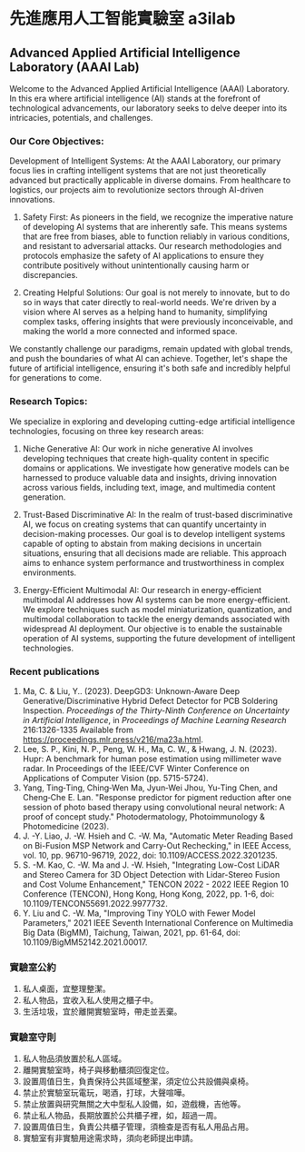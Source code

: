 # 先進應用人工智能實驗室 a3ilab
##  Advanced Applied Artificial Intelligence Laboratory (AAAI Lab)
Welcome to the Advanced Applied Artificial Intelligence (AAAI) Laboratory. In this era where artificial intelligence (AI) stands at the forefront of technological advancements, our laboratory seeks to delve deeper into its intricacies, potentials, and challenges.

### Our Core Objectives:

Development of Intelligent Systems: At the AAAI Laboratory, our primary focus lies in crafting intelligent systems that are not just theoretically advanced but practically applicable in diverse domains. From healthcare to logistics, our projects aim to revolutionize sectors through AI-driven innovations.

1. Safety First:
As pioneers in the field, we recognize the imperative nature of developing AI systems that are inherently safe. This means systems that are free from biases, able to function reliably in various conditions, and resistant to adversarial attacks. Our research methodologies and protocols emphasize the safety of AI applications to ensure they contribute positively without unintentionally causing harm or discrepancies.

2. Creating Helpful Solutions: 
Our goal is not merely to innovate, but to do so in ways that cater directly to real-world needs. We're driven by a vision where AI serves as a helping hand to humanity, simplifying complex tasks, offering insights that were previously inconceivable, and making the world a more connected and informed space.

We constantly challenge our paradigms, remain updated with global trends, and push the boundaries of what AI can achieve. Together, let's shape the future of artificial intelligence, ensuring it's both safe and incredibly helpful for generations to come.

### Research Topics:
We specialize in exploring and developing cutting-edge artificial intelligence technologies, focusing on three key research areas:

1. Niche Generative AI: 
Our work in niche generative AI involves developing techniques that create high-quality content in specific domains or applications. We investigate how generative models can be harnessed to produce valuable data and insights, driving innovation across various fields, including text, image, and multimedia content generation.

2. Trust-Based Discriminative AI: 
In the realm of trust-based discriminative AI, we focus on creating systems that can quantify uncertainty in decision-making processes. Our goal is to develop intelligent systems capable of opting to abstain from making decisions in uncertain situations, ensuring that all decisions made are reliable. This approach aims to enhance system performance and trustworthiness in complex environments.

3. Energy-Efficient Multimodal AI: 
Our research in energy-efficient multimodal AI addresses how AI systems can be more energy-efficient. We explore techniques such as model miniaturization, quantization, and multimodal collaboration to tackle the energy demands associated with widespread AI deployment. Our objective is to enable the sustainable operation of AI systems, supporting the future development of intelligent technologies.

### Recent publications
1. Ma, C. &amp; Liu, Y.. (2023). DeepGD3: Unknown-Aware Deep Generative/Discriminative Hybrid Defect Detector for PCB Soldering Inspection. <i>Proceedings of the Thirty-Ninth Conference on Uncertainty in Artificial Intelligence</i>, in <i>Proceedings of Machine Learning Research</i> 216:1326-1335 Available from https://proceedings.mlr.press/v216/ma23a.html.
2. Lee, S. P., Kini, N. P., Peng, W. H., Ma, C. W., & Hwang, J. N. (2023). Hupr: A benchmark for human pose estimation using millimeter wave radar. In Proceedings of the IEEE/CVF Winter Conference on Applications of Computer Vision (pp. 5715-5724).
3. Yang, Ting‐Ting, Ching‐Wen Ma, Jyun‐Wei Jhou, Yu‐Ting Chen, and Cheng‐Che E. Lan. "Response predictor for pigment reduction after one session of photo based therapy using convolutional neural network: A proof of concept study." Photodermatology, Photoimmunology & Photomedicine (2023).
4. J. -Y. Liao, J. -W. Hsieh and C. -W. Ma, "Automatic Meter Reading Based on Bi-Fusion MSP Network and Carry-Out Rechecking," in IEEE Access, vol. 10, pp. 96710-96719, 2022, doi: 10.1109/ACCESS.2022.3201235.
5. S. -M. Kao, C. -W. Ma and J. -W. Hsieh, "Integrating Low-Cost LiDAR and Stereo Camera for 3D Object Detection with Lidar-Stereo Fusion and Cost Volume Enhancement," TENCON 2022 - 2022 IEEE Region 10 Conference (TENCON), Hong Kong, Hong Kong, 2022, pp. 1-6, doi: 10.1109/TENCON55691.2022.9977732.
6. Y. Liu and C. -W. Ma, "Improving Tiny YOLO with Fewer Model Parameters," 2021 IEEE Seventh International Conference on Multimedia Big Data (BigMM), Taichung, Taiwan, 2021, pp. 61-64, doi: 10.1109/BigMM52142.2021.00017.


### 實驗室公約
1. 私人桌面，宜整理整潔。
2. 私人物品，宜收入私人使用之櫃子中。
3. 生活垃圾，宜於離開實驗室時，帶走並丟棄。

### 實驗室守則
1. 私人物品須放置於私人區域。
2. 離開實驗室時，椅子與移動櫃須回復定位。
3. 設置周值日生，負責保持公共區域整潔，須定位公共設備與桌椅。
4. 禁止於實驗室玩電玩，喝酒，打球，大聲喧嘩。
5. 禁止放置與研究無關之大中型私人設備，如，遊戲機，吉他等。 
6. 禁止私人物品，長期放置於公共櫃子裡，如，超過一周。
7. 設置周值日生，負責公共櫃子管理，須檢查是否有私人用品占用。
8. 實驗室有非實驗用途需求時，須向老師提出申請。
